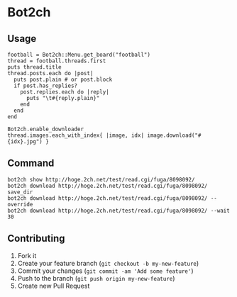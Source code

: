 # Bot2ch

## Usage

    football = Bot2ch::Menu.get_board("football")
    thread = football.threads.first
    puts thread.title
    thread.posts.each do |post|
      puts post.plain # or post.block
      if post.has_replies?
        post.replies.each do |reply|
          puts "\t#{reply.plain}"
        end
      end
    end

    Bot2ch.enable_downloader
    thread.images.each_with_index{ |image, idx| image.download("#{idx}.jpg") }


## Command

    bot2ch show http://hoge.2ch.net/test/read.cgi/fuga/8098092/
    bot2ch download http://hoge.2ch.net/test/read.cgi/fuga/8098092/ save_dir
    bot2ch download http://hoge.2ch.net/test/read.cgi/fuga/8098092/ --override
    bot2ch download http://hoge.2ch.net/test/read.cgi/fuga/8098092/ --wait 30

## Contributing

1. Fork it
2. Create your feature branch (`git checkout -b my-new-feature`)
3. Commit your changes (`git commit -am 'Add some feature'`)
4. Push to the branch (`git push origin my-new-feature`)
5. Create new Pull Request
